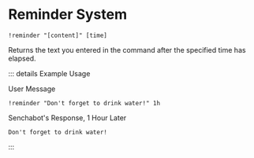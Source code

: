 # Reminder System <Badge type="danger" text="planned | not active" />

```
!reminder "[content]" [time]
```

Returns the text you entered in the command after the specified time has elapsed.

::: details Example Usage

User Message

```
!reminder "Don't forget to drink water!" 1h
```

Senchabot's Response, 1 Hour Later

```
Don't forget to drink water!
```

:::
